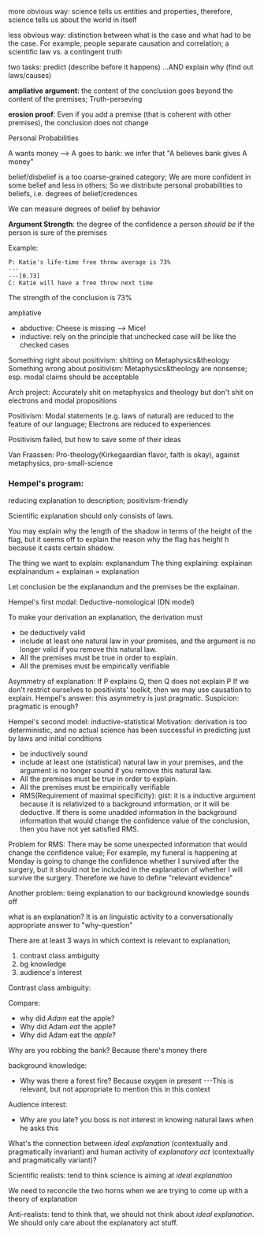 more obvious way: science tells us entities and properties, therefore, science tells us about the world in itself

less obvious way: distinction between what is the case and what had to be the case. For example, people separate causation and correlation; a scientific law vs. a contingent truth

two tasks: predict (describe before it happens) ...AND explain why (find out laws/causes)

**ampliative argument**: the content of the conclusion goes beyond the content of the premises; Truth-perseving

**erosion proof**: Even if you add a premise (that is coherent with other premises), the conclusion does not change

Personal Probabilities

A wants money --> A goes to bank: we infer that "A believes bank gives A money"

belief/disbelief is a too coarse-grained category; We are more confident in some belief and less in others; So we distribute personal probabilities to beliefs, i.e. degrees of belief/credences

We can measure degrees of belief by behavior


**Argument Strength**: the degree of the confidence a person *should be* if the person is sure of the premises

Example: 
```
P: Katie's life-time free throw average is 73%
---
---[0.73]
C: Katie will have a free throw next time
```


The strength of the conclusion is 73% 

ampliative
- abductive: Cheese is missing --> Mice!
- inductive: rely on the principle that unchecked case will be like the checked cases

Something right about positivism: shitting on Metaphysics&theology
Something wrong about positivism: Metaphysics&theology are nonsense; esp. modal claims should be acceptable

Arch project: Accurately shit on metaphysics and theology but don't shit on electrons and modal propositions

Positivism:
Modal statements (e.g. laws of natural) are reduced to the feature of our language; 
Electrons are reduced to experiences

Positivism failed, but how to save some of their ideas

Van Fraassen: Pro-theology(Kirkegaardian flavor, faith is okay), against metaphysics, pro-small-science

### Hempel's program:

reducing explanation to description; positivism-friendly

Scientific explanation should only consists of laws.

You may explain why the length of the shadow in terms of the height of the flag, but it seems off to explain the reason why the flag has height h because it casts certain shadow.


The thing we want to explain: explanandum
The thing explaining: explainan
explainandum + explainan = explanation

Let conclusion be the explanandum and the premises be the explainan.

Hempel's first modal: Deductive-nomological (DN model)

To make your derivation an explanation, the derivation must
- be deductively valid
- include at least one natural law in your premises, and the argument is no longer valid if you remove this natural law.
- All the premises must be true in order to explain.
- All the premises must be empirically verifiable

Asymmetry of explanation: If P explains Q, then Q does not explain P
If we don't restrict ourselves to positivists' toolkit, then we may use causation to explain.
Hempel's answer: this asymmetry is just pragmatic.
Suspicion: pragmatic is enough?

Hempel's second model: inductive-statistical
Motivation: derivation is too deterministic, and no actual science has been successful in predicting just by laws and initial conditions

- be inductively sound
- include at least one (statistical) natural law in your premises, and the argument is no longer sound if you remove this natural law.
- All the premises must be true in order to explain.
- All the premises must be empirically verifiable
- RMS(Requirement of maximal specificity): gist: it is a inductive argument because it is relativized to a background information, or it will be deductive. If there is some unadded information in the background information that would change the confidence value of the conclusion, then you have not yet satisfied RMS.

Problem for RMS: There may be some unexpected information that would change the confidence value; For example, my funeral is happening at Monday is going to change the confidence whether I survived after the surgery, but it should not be included in the explanation of whether I will survive the surgery. Therefore we have to define "relevant evidence"

Another problem: tieing explanation to our background knowledge sounds off


what is an explanation? It is an linguistic activity to a conversationally appropriate answer to "why-question"

There are at least 3 ways in which context is relevant to explanation;
1. contrast class ambiguity
2. bg knowledge
3. audience's interest

Contrast class ambiguity:

Compare: 

- why did *Adam* eat the apple? 
- Why did Adam *eat* the apple? 
- Why did Adam eat the *apple*?

Why are you robbing the bank?
Because there's money there

background knowledge:

- Why was there a forest fire? Because oxygen in present
---This is relevant, but not appropriate to mention this in this context

Audience interest:

- Why are you late? you boss is not interest in knowing natural laws when he asks this

What's the connection between *ideal explanation* (contextually and pragmatically invariant) and human activity of *explanatory act* (contextually and pragmatically variant)?

Scientific realists: tend to think science is aiming at *ideal explanation*

We need to reconcile the two horns when we are trying to come up with a theory of explanation

Anti-realists: tend to think that, we should not think about *ideal explanation*. We should only care about the explanatory act stuff.

